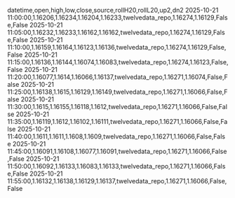 datetime,open,high,low,close,source,rollH20,rollL20,up2,dn2
2025-10-21 11:00:00,1.16206,1.16234,1.16204,1.16233,twelvedata_repo,1.16274,1.16129,False,False
2025-10-21 11:05:00,1.16232,1.16233,1.16162,1.16162,twelvedata_repo,1.16274,1.16129,False,False
2025-10-21 11:10:00,1.16159,1.16164,1.16123,1.16136,twelvedata_repo,1.16274,1.16129,False,False
2025-10-21 11:15:00,1.16136,1.16144,1.16074,1.16083,twelvedata_repo,1.16274,1.16123,False,False
2025-10-21 11:20:00,1.16077,1.1614,1.16066,1.16137,twelvedata_repo,1.16271,1.16074,False,False
2025-10-21 11:25:00,1.16138,1.1615,1.16129,1.16149,twelvedata_repo,1.16271,1.16066,False,False
2025-10-21 11:30:00,1.1615,1.16155,1.16118,1.1612,twelvedata_repo,1.16271,1.16066,False,False
2025-10-21 11:35:00,1.16119,1.1612,1.16102,1.16111,twelvedata_repo,1.16271,1.16066,False,False
2025-10-21 11:40:00,1.1611,1.1611,1.1608,1.1609,twelvedata_repo,1.16271,1.16066,False,False
2025-10-21 11:45:00,1.16091,1.16108,1.16077,1.16091,twelvedata_repo,1.16271,1.16066,False,False
2025-10-21 11:50:00,1.16092,1.16133,1.16083,1.16133,twelvedata_repo,1.16271,1.16066,False,False
2025-10-21 11:55:00,1.16132,1.16138,1.16129,1.16137,twelvedata_repo,1.16271,1.16066,False,False
